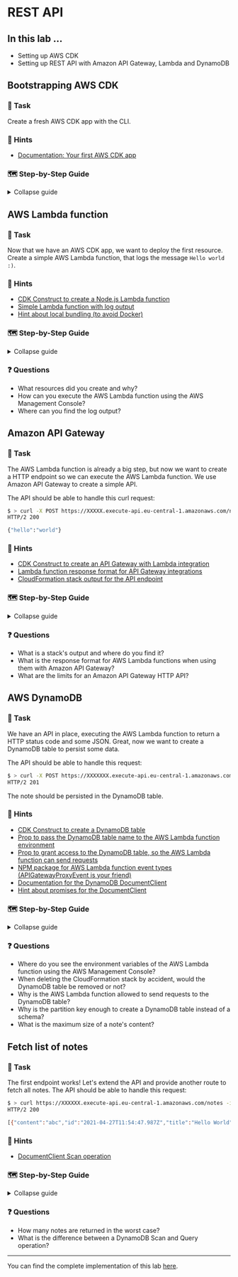 # REST API

## In this lab …

- Setting up AWS CDK
- Setting up REST API with Amazon API Gateway, Lambda and DynamoDB

## Bootstrapping AWS CDK

### 📝 Task

Create a fresh AWS CDK app with the CLI.

### 🔎 Hints

- [Documentation: Your first AWS CDK app](https://docs.aws.amazon.com/cdk/latest/guide/hello_world.html)

### 🗺  Step-by-Step Guide

<details>
<summary>Collapse guide</summary>

1. Create a new folder `notes-api`, so:
   ```bash
   mkdir notes-api
   ```
1. Step into into the folder, so:
   ```bash
   cd notes-api
   ```
1. Init AWS CDK:
   ```bash
   npx cdk init app --language typescript
   ```
1. Update CDK to the latest version:
   ```bash
   npm install @aws-cdk/core@latest @aws-cdk/assert@latest aws-cdk@latest
   ```
1. Boostrap CDK for your account:
   ```bash
   npx cdk bootstrap
   ```
1. Deploy the CloudFormation stack:
   ```bash
   npx cdk deploy
   ```

</details>

## AWS Lambda function

### 📝 Task

Now that we have an AWS CDK app, we want to deploy the first resource. Create a simple AWS Lambda function, that logs the message `Hello world :)`.

### 🔎 Hints

- [CDK Construct to create a Node.js Lambda function](https://docs.aws.amazon.com/cdk/api/latest/docs/aws-lambda-nodejs-readme.html#nodejs-function)
- [Simple Lambda function with log output](https://docs.aws.amazon.com/lambda/latest/dg/nodejs-logging.html)
- [Hint about local bundling (to avoid Docker)](https://docs.aws.amazon.com/cdk/api/latest/docs/aws-lambda-nodejs-readme.html#local-bundling)

### 🗺  Step-by-Step Guide

<details>
<summary>Collapse guide</summary>

1. Create a new `src` folder:
   ```bash
   mkdir ./src
   ```
1. Create a new file for the AWS lambda function:
   ```bash
   touch ./src/putNote.ts
   ```
1. Add the following code to the file:
   ```typescript
   export const handler = async () => {
     console.log("Hello World :)");
   };
   ```
1. Install new dependencies:
   ```bash
   npm install @aws-cdk/aws-lambda-nodejs esbuild@0
   ```
1. Update the CloudFormation stack, so `./lib/notes-api-stack.ts`:

   ```typescript
   import * as cdk from "@aws-cdk/core";
   import * as lambda from "@aws-cdk/aws-lambda-nodejs";

   export class NotesApiStack extends cdk.Stack {
     constructor(scope: cdk.Construct, id: string, props?: cdk.StackProps) {
       super(scope, id, props);

       new lambda.NodejsFunction(this, "PutNote", {
         entry: "src/putNote.ts",
         handler: "handler",
       });
     }
   }
   ```

1. Deploy the latest changes: `npx cdk deploy`

</details>

### ❓ Questions

- What resources did you create and why?
- How can you execute the AWS Lambda function using the AWS Management Console?
- Where can you find the log output?

## Amazon API Gateway

### 📝 Task

The AWS Lambda function is already a big step, but now we want to create a HTTP endpoint so we can execute the AWS Lambda function. We use Amazon API Gateway to create a simple API.

The API should be able to handle this curl request:

```bash
$ > curl -X POST https://XXXXX.execute-api.eu-central-1.amazonaws.com/notes
HTTP/2 200

{"hello":"world"}
```

### 🔎 Hints

- [CDK Construct to create an API Gateway with Lambda integration](https://docs.aws.amazon.com/cdk/api/latest/docs/aws-apigatewayv2-readme.html#defining-http-apis)
- [Lambda function response format for API Gateway integrations](https://docs.aws.amazon.com/apigateway/latest/developerguide/http-api-develop-integrations-lambda.html#http-api-develop-integrations-lambda.response)
- [CloudFormation stack output for the API endpoint](https://docs.aws.amazon.com/cdk/api/latest/docs/core-readme.html#stack-outputs)

### 🗺  Step-by-Step Guide

<details>
<summary>Collapse guide</summary>

1. Install NPM packages:
   ```bash
   npm install @aws-cdk/aws-apigatewayv2 @aws-cdk/aws-apigatewayv2-integrations
   ```
1. Update the CloudFormation stack, so `./lib/notes-api-stack.ts`:

   ```typescript
   import * as cdk from "@aws-cdk/core";
   import * as lambda from "@aws-cdk/aws-lambda-nodejs";
   import * as apigateway from "@aws-cdk/aws-apigatewayv2";
   import * as apigatewayIntegrations from "@aws-cdk/aws-apigatewayv2-integrations";

   export class NotesApiStack extends cdk.Stack {
     constructor(scope: cdk.Construct, id: string, props?: cdk.StackProps) {
       super(scope, id, props);

       const putNote = new lambda.NodejsFunction(this, "PutNote", {
         entry: "src/putNote.ts",
         handler: "handler",
       });

       const putNoteIntegration =
         new apigatewayIntegrations.LambdaProxyIntegration({
           handler: putNote,
         });

       const httpApi = new apigateway.HttpApi(this, "HttpApi");

       httpApi.addRoutes({
         path: "/notes",
         methods: [apigateway.HttpMethod.POST],
         integration: putNoteIntegration,
       });

       new cdk.CfnOutput(this, "URL", { value: httpApi.apiEndpoint });
     }
   }
   ```

1. Update the AWS Lambda function, so `./src/putNote.ts`:

   ```typescript
   export const handler = async () => {
     console.log("Hello World :)");

     return {
       statusCode: 200,
       body: JSON.stringify({ hello: "world" }),
     };
   };
   ```

1. Deploy the latest changes:
   ```bash
   npx cdk deploy
   ```
1. Copy the endpoint URL from the output of the deployment and run the following request to send a HTTP request:
   ```bash
   curl -X POST https://XXXXX.execute-api.eu-central-1.amazonaws.com/notes
   ```

</details>

### ❓ Questions

- What is a stack's output and where do you find it?
- What is the response format for AWS Lambda functions when using them with Amazon API Gateway?
- What are the limits for an Amazon API Gateway HTTP API?

## AWS DynamoDB

### 📝 Task

We have an API in place, executing the AWS Lambda function to return a HTTP status code and some JSON. Great, now we want to create a DynamoDB table to persist some data.

The API should be able to handle this request:

```bash
$ > curl -X POST https://XXXXXXX.execute-api.eu-central-1.amazonaws.com/notes --data '{ "title": "Hello World", "content": "abc" }' -H 'Content-Type: application/json' -i
HTTP/2 201
```

The note should be persisted in the DynamoDB table.

### 🔎 Hints

- [CDK Construct to create a DynamoDB table](https://docs.aws.amazon.com/cdk/api/latest/docs/aws-dynamodb-readme.html)
- [Prop to pass the DynamoDB table name to the AWS Lambda function environment](https://docs.aws.amazon.com/cdk/api/latest/docs/@aws-cdk_aws-lambda-nodejs.NodejsFunction.html#environment)
- [Prop to grant access to the DynamoDB table, so the AWS Lambda function can send requests](https://docs.aws.amazon.com/cdk/api/latest/docs/@aws-cdk_aws-dynamodb.Table.html#grantgrantee-actions)
- [NPM package for AWS Lambda function event types (APIGatewayProxyEvent is your friend)](https://www.npmjs.com/package/@types/aws-lambda)
- [Documentation for the DynamoDB DocumentClient](https://docs.aws.amazon.com/AWSJavaScriptSDK/latest/AWS/DynamoDB/DocumentClient.html#put-property)
- [Hint about promises for the DocumentClient](https://docs.aws.amazon.com/sdk-for-javascript/v2/developer-guide/using-promises.html)

### 🗺  Step-by-Step Guide

<details>
<summary>Collapse guide</summary>

1. Install new dependencies:
   ```bash
   npm install @aws-cdk/aws-dynamodb
   npm install --save-dev aws-sdk @types/aws-lambda
   ```
1. Extend the CloudFormation stack, so `./lib/notes-api-stack.ts`:

   ```typescript
   import * as cdk from "@aws-cdk/core";
   import * as lambda from "@aws-cdk/aws-lambda-nodejs";
   import * as apigateway from "@aws-cdk/aws-apigatewayv2";
   import * as apigatewayIntegrations from "@aws-cdk/aws-apigatewayv2-integrations";
   import * as dynamodb from "@aws-cdk/aws-dynamodb";

   export class NotesApiStack extends cdk.Stack {
     constructor(scope: cdk.Construct, id: string, props?: cdk.StackProps) {
       super(scope, id, props);

       const notesTable = new dynamodb.Table(this, "NotesTable", {
         partitionKey: { name: "id", type: dynamodb.AttributeType.STRING },
       });

       const putNote = new lambda.NodejsFunction(this, "PutNote", {
         entry: "src/putNote.ts",
         handler: "handler",
         environment: {
           TABLE_NAME: notesTable.tableName,
         },
       });

       notesTable.grant(putNote, "dynamodb:PutItem");

       const putNoteIntegration =
         new apigatewayIntegrations.LambdaProxyIntegration({
           handler: putNote,
         });

       const httpApi = new apigateway.HttpApi(this, "HttpApi");

       httpApi.addRoutes({
         path: "/notes",
         methods: [apigateway.HttpMethod.POST],
         integration: putNoteIntegration,
       });

       new cdk.CfnOutput(this, "URL", { value: httpApi.apiEndpoint });
     }
   }
   ```

1. Update the AWS Lambda function:

   ```typescript
   import * as AWS from "aws-sdk";
   import { APIGatewayProxyEvent } from "aws-lambda";

   const DB = new AWS.DynamoDB.DocumentClient();

   export const handler = async (event: APIGatewayProxyEvent) => {
     const body = JSON.parse(event.body || "{}");

     if (!body.title || !body.content) {
       return {
         statusCode: 400,
       };
     }

     await DB.put({
       Item: {
         id: new Date().toISOString(),
         title: body.title,
         content: body.content,
       },
       TableName: process.env.TABLE_NAME!,
     }).promise();

     return {
       statusCode: 201,
     };
   };
   ```

1. Deploy the latest changes:

   ```bash
   npx cdk deploy
   ```

1. Send a HTTP request with your endpoint url:

   ```bash
   curl -X POST https://XXXXXX.execute-api.eu-central-1.amazonaws.com/notes --data '{ "title": "Hello World", "content": "abc" }' -H 'Content-Type: application/json' -i
   ```

1. Ideally, your first note is stored in the DynamoDB table! 🎉

</details>

### ❓ Questions

- Where do you see the environment variables of the AWS Lambda function using the AWS Management Console?
- When deleting the CloudFormation stack by accident, would the DynamoDB table be removed or not?
- Why is the AWS Lambda function allowed to send requests to the DynamoDB table?
- Why is the partition key enough to create a DynamoDB table instead of a schema?
- What is the maximum size of a note's content?

## Fetch list of notes

### 📝 Task

The first endpoint works! Let's extend the API and provide another route to fetch all notes. The API should be able to handle this request:

```bash
$ > curl https://XXXXXX.execute-api.eu-central-1.amazonaws.com/notes -i
HTTP/2 200

[{"content":"abc","id":"2021-04-27T11:54:47.987Z","title":"Hello World"}]
```

### 🔎 Hints

- [DocumentClient Scan operation](https://docs.aws.amazon.com/AWSJavaScriptSDK/latest/AWS/DynamoDB/DocumentClient.html#scan-property)

### 🗺  Step-by-Step Guide

<details>
<summary>Collapse guide</summary>

1. Extend the CloudFormation stack, so `./lib/notes-api-stack.ts` becomes:

   ```typescript
   import * as cdk from "@aws-cdk/core";
   import * as lambda from "@aws-cdk/aws-lambda-nodejs";
   import * as apigateway from "@aws-cdk/aws-apigatewayv2";
   import * as apigatewayIntegrations from "@aws-cdk/aws-apigatewayv2-integrations";
   import * as dynamodb from "@aws-cdk/aws-dynamodb";

   export class NotesApiStack extends cdk.Stack {
     constructor(scope: cdk.Construct, id: string, props?: cdk.StackProps) {
       super(scope, id, props);

       const notesTable = new dynamodb.Table(this, "NotesTable", {
         partitionKey: { name: "id", type: dynamodb.AttributeType.STRING },
       });

       const putNote = new lambda.NodejsFunction(this, "PutNote", {
         entry: "src/putNote.ts",
         handler: "handler",
         environment: {
           TABLE_NAME: notesTable.tableName,
         },
       });

       const listNotes = new lambda.NodejsFunction(this, "ListNotes", {
         entry: "src/listNotes.ts",
         handler: "handler",
         environment: {
           TABLE_NAME: notesTable.tableName,
         },
       });

       notesTable.grant(putNote, "dynamodb:PutItem");
       notesTable.grant(listNotes, "dynamodb:Scan");

       const putNoteIntegration =
         new apigatewayIntegrations.LambdaProxyIntegration({
           handler: putNote,
         });

       const listNotesIntegration =
         new apigatewayIntegrations.LambdaProxyIntegration({
           handler: listNotes,
         });

       const httpApi = new apigateway.HttpApi(this, "HttpApi");

       httpApi.addRoutes({
         path: "/notes",
         methods: [apigateway.HttpMethod.POST],
         integration: putNoteIntegration,
       });

       httpApi.addRoutes({
         path: "/notes",
         methods: [apigateway.HttpMethod.GET],
         integration: listNotesIntegration,
       });

       new cdk.CfnOutput(this, "URL", { value: httpApi.apiEndpoint });
     }
   }
   ```

1. Create a new file for the second AWS Lambda function:

   ```bash
   touch src/listNotes.ts
   ```

1. Add the following code to the file:

   ```typescript
   import * as AWS from "aws-sdk";

   const DB = new AWS.DynamoDB.DocumentClient();

   export const handler = async () => {
     const response = await DB.scan({
       TableName: process.env.TABLE_NAME!,
     }).promise();

     return {
       statusCode: 200,
       body: JSON.stringify(response.Items),
     };
   };
   ```

1. Deploy the latest changes:
   ```bash
   npx cdk deploy
   ```
1. Run the following request with your endpoint URL:
   ```bash
   curl https://XXXXXX.execute-api.eu-central-1.amazonaws.com/notes
   ```

</details>

### ❓ Questions

- How many notes are returned in the worst case?
- What is the difference between a DynamoDB Scan and Query operation?

---

You can find the complete implementation of this lab [here](https://github.com/superluminar-io/serverless-workshop/tree/main/packages/lab1).
